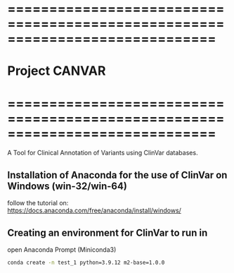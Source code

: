 # =============================================================================
#                               Project CANVAR
# =============================================================================

A Tool for Clinical Annotation of Variants using ClinVar databases. 

## Installation of Anaconda for the use of ClinVar on Windows (win-32/win-64)

follow the tutorial on: https://docs.anaconda.com/free/anaconda/install/windows/

## Creating an environment for ClinVar to run in

open Anaconda Prompt (Miniconda3)

```bash
conda create -n test_1 python=3.9.12 m2-base=1.0.0
```